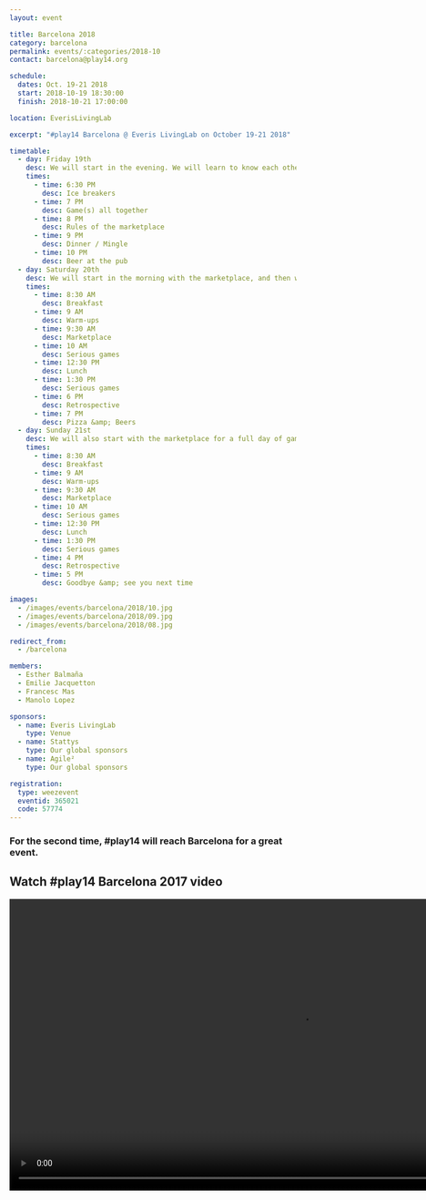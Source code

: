 ```yaml
---
layout: event

title: Barcelona 2018
category: barcelona
permalink: events/:categories/2018-10
contact: barcelona@play14.org

schedule:
  dates: Oct. 19-21 2018
  start: 2018-10-19 18:30:00
  finish: 2018-10-21 17:00:00

location: EverisLivingLab

excerpt: "#play14 Barcelona @ Everis LivingLab on October 19-21 2018"

timetable:
  - day: Friday 19th
    desc: We will start in the evening. We will learn to know each other and share a nice dinner all together.
    times:
      - time: 6:30 PM
        desc: Ice breakers
      - time: 7 PM
        desc: Game(s) all together
      - time: 8 PM
        desc: Rules of the marketplace
      - time: 9 PM
        desc: Dinner / Mingle
      - time: 10 PM
        desc: Beer at the pub
  - day: Saturday 20th
    desc: We will start in the morning with the marketplace, and then we will play games all day long.
    times:
      - time: 8:30 AM
        desc: Breakfast
      - time: 9 AM
        desc: Warm-ups
      - time: 9:30 AM
        desc: Marketplace
      - time: 10 AM
        desc: Serious games
      - time: 12:30 PM
        desc: Lunch
      - time: 1:30 PM
        desc: Serious games
      - time: 6 PM
        desc: Retrospective
      - time: 7 PM
        desc: Pizza &amp; Beers
  - day: Sunday 21st
    desc: We will also start with the marketplace for a full day of games. Whoever needs to catch a plane can leave earlier.
    times:
      - time: 8:30 AM
        desc: Breakfast
      - time: 9 AM
        desc: Warm-ups
      - time: 9:30 AM
        desc: Marketplace
      - time: 10 AM
        desc: Serious games
      - time: 12:30 PM
        desc: Lunch
      - time: 1:30 PM
        desc: Serious games
      - time: 4 PM
        desc: Retrospective
      - time: 5 PM
        desc: Goodbye &amp; see you next time

images:
  - /images/events/barcelona/2018/10.jpg
  - /images/events/barcelona/2018/09.jpg
  - /images/events/barcelona/2018/08.jpg

redirect_from:
  - /barcelona

members:
  - Esther Balmaña
  - Emilie Jacquetton
  - Francesc Mas
  - Manolo Lopez

sponsors:
  - name: Everis LivingLab
    type: Venue
  - name: Stattys
    type: Our global sponsors
  - name: Agile²
    type: Our global sponsors

registration:
  type: weezevent
  eventid: 365021
  code: 57774
---
```


### For the second time, **#play14** will reach Barcelona for a great event.

## Watch #play14 Barcelona 2017 video

<video width="1024" controls>
  <source src="/images/events/barcelona/1479932728445-v0ch3x.mp4" type="video/mp4">
Your browser does not support the video tag.
</video>
